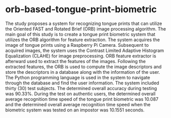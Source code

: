 # orb-based-tongue-print-biometric
The study proposes a system for recognizing tongue prints that can utilize the Oriented FAST and Rotated Brief (ORB) image processing algorithm. The main goal of this study is to create a tongue print biometric system that utilizes the ORB algorithm for feature extraction. The system acquires the image of tongue prints using a Raspberry Pi Camera. Subsequent to acquired images, the system uses the Contrast Limited Adaptive Histogram Equalization (CLAHE) for image preprocessing. ORB feature extractor is afterward used to extract the features of the images. Following the extracted features, the ORB is used to compute the image descriptors and store the descriptors in a database along with the information of the user. The Python programming language is used in the system to navigate through the database and find the user information. The system included thirty (30) test subjects. The determined overall accuracy during testing was 90.33%. During the test on authentic users, the determined overall average recognition time speed of the tongue print biometric was 10.087 and the determined overall average recognition time speed when the biometric system was tested on an impostor was 10.1551 seconds.
